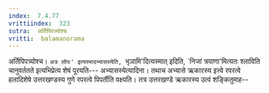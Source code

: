 ```yaml
---
index:  7.4.77
vrittiindex:  323
sutra:  अर्तिपिपत्र्योश्च
vritti:  balamanorama 
---
```


अर्तिपिपत्र्योश्च। `अत्र लोपः' इत्यस्मादभ्यासस्येति, `भृञामि'दित्यस्मात् इदिति, `निजां त्रयाणा'मित्यतः श्लाविति चानुवर्ततते इत्यभिप्रेत्य शेषं पूरयति--- अभ्यासस्येत्यादिना। तथाच अभ्यासे ऋकारस्य इत्त्वे रपरत्वे हलादिशेषे उत्तरखण्डस्य गुणे रपरत्वे पिपर्तीति वक्ष्यति। तत्र उत्तरखण्डे ऋकारस्य उत्वं शङ्कितुमाह--

